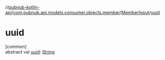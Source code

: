 //[pubnub-kotlin-api](../../../index.md)/[com.pubnub.api.models.consumer.objects.member](../index.md)/[MemberInput](index.md)/[uuid](uuid.md)

# uuid

[common]\
abstract val [uuid](uuid.md): [String](https://kotlinlang.org/api/latest/jvm/stdlib/kotlin-stdlib/kotlin/-string/index.html)
